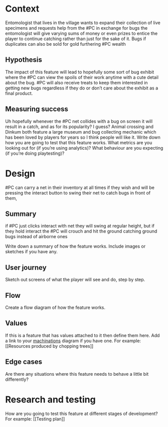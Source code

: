 # Context
Entomologist that lives in the village wants to expand their collection of live specimens and requests help from the #PC in exchange for bugs the entomologist will give varying sums of money or even prizes to entice the player to continue catching rather than just for the sake of it. Bugs if duplicates can also be sold for gold furthering #PC wealth
## Hypothesis
The impact of this feature will lead to hopefully some sort of bug exhibit where the #PC can view the spoils of their work anytime with a cute detail about the bug. #PC will also receive treats to keep them interested in getting new bugs regardless if they do or don’t care about the exhibit as a final product.
## Measuring success
Uh hopefully whenever the #PC net collides with a bug on screen it will result in a catch, and as for its popularity? I guess? Animal crossing and Dinkum both feature a large museum and bug collecting mechanic which has been loved by players for years so I think people will like it.
Write down how you are going to test that this feature works. What metrics are you looking out for (if you’re using analytics)? What behaviour are you expecting (if you’re doing playtesting)?
# Design
#PC can carry a net in their inventory at all times if they wish and will be pressing the interact button to swing their net to catch bugs in front of them, 
## Summary
if #PC just clicks interact with net they will swing at regular height, but if they hold interact the #PC will crouch and hit the ground catching ground bugs instead of airborne ones

Write down a summary of how the feature works. Include images or sketches if you have any.
## User journey
Sketch out screens of what the player will see and do, step by step.
## Flow
Create a flow diagram of how the feature works.
## Values
If this is a feature that has values attached to it then define them here.
Add a link to your [machinations](https://machinations.io/) diagram if you have one.
For example:
[[Resources produced by chopping trees]]
## Edge cases
Are there any situations where this feature needs to behave a little bit differently?
# Research and testing
How are you going to test this feature at different stages of development?
For example:
[[Testing plan]]